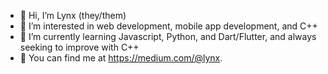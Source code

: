 - 👋 Hi, I’m Lynx (they/them)
- 👀 I’m interested in web development, mobile app development, and C++
- 🌱 I’m currently learning Javascript, Python, and Dart/Flutter, and always seeking to improve with C++
- 📝 You can find me at https://medium.com/@lynx.

<!---
viridis-lyncis/viridis-lyncis is a ✨ special ✨ repository because its `README.md` (this file) appears on your GitHub profile.
You can click the Preview link to take a look at your changes.
- 💞️ I’m looking to collaborate on ...
- 📫 How to reach me ...
--->
